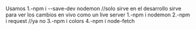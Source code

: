 Usamos 
1.-npm i --save-dev nodemon //solo sirve en el desarrollo sirve para ver los cambios en vivo como un live server
1.-npm i nodemon
2.-npm i request //ya no
3.-npm i colors
4.-npm i node-fetch